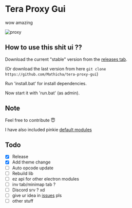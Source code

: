 # Tera Proxy Gui
wow amazing

![proxy](https://i.imgur.com/f3UX2jY.png)

## How to use this shit ui ??
Download the current "stable" version from the [releases tab](https://github.com/Mathicha/tera-proxy-gui/releases).

(Or download the last version from here `git clone https://github.com/Mathicha/tera-proxy-gui`)

Run 'install.bat' for install dependencies.

Now start it with 'run.bat' (as admin).

## Note
Feel free to contribute 😇

I have also included pinkie [default modules](https://github.com/pinkipi/tera-proxy/tree/master/bin/node_modules)

## Todo
- [x] Release
- [x] Add theme change
- [ ] Auto opcode update
- [ ] Rebuild lib
- [ ] ez api for other electron modules
- [ ] inv tab/minimap tab ?
- [ ] Discord srv ? xd
- [ ] give ur idea in [issues](https://github.com/Mathicha/tera-proxy-gui/issues) pls
- [ ] other stuff